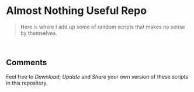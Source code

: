 # Almost Nothing Useful Repo
> Here is where I add up some of random scripts that makes no sense by themselves.

<br>

## Comments
Feel free to *Download*; *Update* and *Share* your own version of these scripts in this repository.
